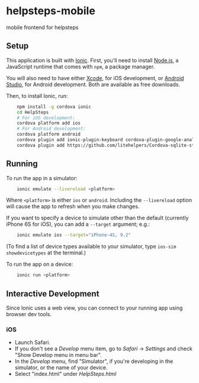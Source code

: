 # helpsteps-mobile
mobile frontend for helpsteps

Setup
-----------

This application is built with [Ionic](http://ionicframework.com/).  First,
you'll need to install
[Node.js](https://docs.npmjs.com/getting-started/installing-node), a JavaScript
runtime that comes with `npm`, a package manager.

You will also need to have either
[Xcode](https://developer.apple.com/xcode/download/), for iOS development, or
[Android Studio](https://developer.android.com/sdk/index.html), for Android
development. Both are available as free downloads.

Then, to install Ionic, run:

```sh
    npm install -g cordova ionic
    cd HelpSteps
    # For iOS development:
    cordova platform add ios
    # For Android development:
    cordova platform android
    cordova plugin add ionic-plugin-keyboard cordova-plugin-google-analytics
    cordova plugin add https://github.com/litehelpers/Cordova-sqlite-storage
```

Running
---------------

To run the app in a simulator:

```sh
    ionic emulate --livereload <platform>
```

Where `<platform>` is either `ios` or `android`.  Including the `--livereload`
option will cause the app to refresh when you make changes.

If you want to specify a device to simulate other than the default (currently
iPhone 6S for iOS), you can add a `--target` argument; e.g.:

```sh
    ionic emulate ios --target="iPhone-4S, 9.2"
```

(To find a list of device types available to your simulator, type `ios-sim
showdevicetypes` at the terminal.)

To run the app on a device:

```sh
    ionic run <platform>
``` 

Interactive Development
------------------

Since Ionic uses a web view, you can connect to your running app using browser
dev tools.

### iOS ###

  * Launch Safari.
  * If you don't see a *Develop* menu item, go to *Safari* -> *Settings* and
check "Show Develop menu in menu bar".
  * In the *Develop* menu, find "Simulator", if you're developing in the
    simulator, or the name of your device.
  * Select "index.html" under _HelpSteps.html_
